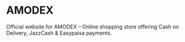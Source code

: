 # AMODEX
Official website for AMODEX – Online shopping store offering Cash on Delivery, JazzCash &amp; Easypaisa payments.
